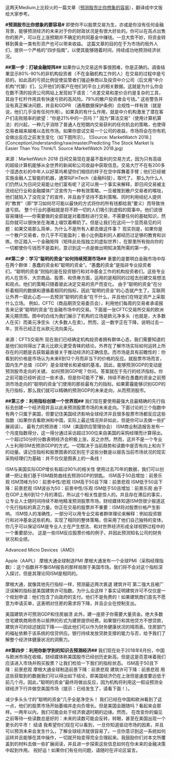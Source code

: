 这两天Medium上比较火的一篇文章（[预测股市比你想象的容易](https://medium.com/s/story/predicting-the-stock-market-is-easier-than-you-might-think-4f1e0bc05cfe)），翻译成中文版给大家参考。

**#预测股市比你想象的要容易#**
即使你不以股票交易为生，亦或是你没有任何金融背景，能够预测经济的未来对于你的财政状况是有很大好处的。你可以在高点出售你的房产，可以在上涨预期并不确定的共同基金中赚钱。一旦大势不妙，将资金转移到黄金一类有形资产也可以带来收益。
这篇文章的目的在于为市场的局外人们，提供一个严格的“四步指南”，以使其能够随着时间，持续成功地预测经济状况。

**##第一步：打破金融矩阵##**
如果你认为交易这件事很困难，你是正确的。调查结果显示80%-90%的非机构投资者（不在金融机构工作的人）在交易的过程中是亏损的。如此高的亏损比例促使监管者们强迫券商以及投资中介公司（后文用“中介机构”代替）们，公开他们的客户在他们的平台上的相关数据。这就是为什么你会在数不清的投资公司网站上发现如下语言：“点差交易和差价合约是复杂的工具，其由于杠杆作用具有快速亏损的高风险。79%的散户投资者会亏钱。”
这些警告并没有真正解决问题，并且和GDPR （通用数据保护条例）合规性一样有效（就是说，他们几乎没有任何作用）。如果真的有什么作用，就是中介机构激发了潜在客户们击败赔率的欲望：“你是21%中的一员吗？”
因为“算法交易”（使用计算机算法）的兴起，一种几乎消除了普通人在短期内交易获利的任何机会的策略，也使得交易者越来越难以击败市场。如果你尝试交易一个公司的收益，市场将会在你有机会做出反应之前发生变化（如下图所示）。
![Source: MarketWatch 2018.](ConceptionUnderstanding/raw/master/Predicting The Stock Market Is Easier Than You Think/1. Source MarketWatch 2018.jpg)
 
来源：MarketWatch 2018
日间交易现在是最不盈利的交易方式，因为只有高级的超级计算机能够从全世界的新闻和公司收益中获取信息。交易大厅不在有200多个湿透衣衫的中年人以好莱坞希望你们相信的样子在空中挥舞着手臂；他们已经被实施金融人工智能的机器，通常叫FinTech（金融科技），取代了。
那么为什么人们仍然认为日间交易能让他们富有呢？这可以用一个事实来解释，即日间交易被主流经纪行业和金融媒体广泛宣传为一种有效策略。一旦被推到散户交易者的喉咙，他们就陷入了没完没了的宣传，并且由于坚持不盈利策略、同时利用经纪人提供的“教育”（即“学习如何尽可能以最快的方式将你的所有钱都给我”要义）而导致快速亏损。
整个行业的基础就是将不顾一切的人们吸引到虚假的叙事中。他们说很容易赚钱——你需要做的全部就是对着图标进行交易，不需要任何的基础知识，然后你就可以很快坐在海滩上啜饮着椰奶了。但是让我们在这问一个显而易见的问题：如果交易那么简单，为什么不是所有人都去做这件事？
现实则是，如果你是一个散户交易者，你几乎不可能盈利；极小比例盈利的人都经历过足够的教育和训练。你正踏入一个金融矩阵（矩阵此处指独立的虚拟世界），在那里所有抛向你的一切都使你亏钱而不是盈利，意识到这一点是做出明知决策所需的第一步。

**##第二步：学习“聪明的资金”如何持续预测市场##**
重要的是要明白金融市场中存在两个群体：愚蠢的资金和”聪明的资金”。“愚蠢的资金”是指非专业投资者们，“聪明的资金”则指的是在投资银行和对冲基金工作的机构投资者们。这些专业的人在货币、大宗商品、股票、和债券方面，运用的是相同的过程去创建交易想法和观点。他们的策略只随着彼此决定交易的资产而变化。
由于”聪明的资金”在分析着相同的数据和遵循着相同的指标，因此”聪明的资金”的心态就产生了。互联网让外界一窥此心态——去预测”聪明的资金”在干什么，并且他们在特定资产上采取什么立场。
例如，CFTC（商品期货交易委员会），利用他们每周的交易者承诺报告来记录”聪明的资金”在金融市场中的交易。下面是一张CFTC交易所交易的欧洲美元期货图。图中的白线为我们展示了机构的立场是欧元净多头（也就是，大多数人在买）而美元净空头（大多数人在卖）。然而，这一数字正在下降，说明过去一年，货币已经正在从欧元流向美元。

 
来源：CFTS交易所
现在我们已经确定机构投资者拥有群体心态，我们需要知道的是他们如何得出了美元比欧元更受青睐的结论。外界在了解市场实际如何运转上所存在的问题是去获取最直接关于推动经济的正确信息。而市场是具有前瞻性的：你看到的价格是市场认为未来6到12个月而非当下的价格的反应。就股票市场而言，国内生产总值（GDP）是全球增长和紧缩的基准。因此，能够预测GDP的变动是预测股市走向的关键。
如何预测GDP呢？你问。答案就在于先行的经济指标。你之前可能已经听说过一些术语，但是你可能不了解，持续不断在愚蠢的资金之前预测市场走向的”聪明的资金”们使用的那些最有力的指标。如果雾霾能够识别GDP的先行指标，那么我们就可以精确的预测GDP的未来走向，从而预测股市。

**##第三步：利用指标创建一个世界观##**
我们现在要使用最强大且最精确的先行指标去创建一个经济观并且以此来预测股票市场的未来走向。下面讨论的三个指数中有两个只属于美国，但要记住美国经济影响全球经济并且很多股票市场都反应这些指数（如果你去看欧洲和中国，实际上最近情况并非如此，但是你可以去做一些扩展阅读）。
最有力的预测者：ISM（美国供应管理协会）
ISM商业制造报告发布一个月度指数得分，这一得分通过采访超过300位来自美国的采购经理而计算得出。一个超过50分的分数表明经济会积极上涨，反之亦然。然而，这并不是一个专业人士利用ISM去预测GDP的方式。一切取决于当前趋势和读数中是否有向上和向下的动量。请记住指标和股票图表的区别在于这些分数是以报告当前市场状况的现实采购经理们为基础：并不仅仅是图表上的一条线！
 
ISM与美国实际GDP增长有超过90%的相关性
使用过去70年的数据，我们可以创建一把让我们基于ISM趋势曲线去预测GDP的钥匙。
ISM高于50且增加：前景乐观
ISM顶峰为50：前景中性/悲观
ISM高于50且下降：前景悲观
ISM低于50且下降：前景悲观
ISM波谷为50：前景中性/乐观
ISM低于50且增加：前景乐观
由于在GDP上有6到12个月的滞后，所以这个相关性是惊人的。并且存在滞后的事实，让专业人士随时间持续不断地精准预测股票市场。财经媒体知道ISM但很少报道这个先行指标的真正力量。你正在交易的股票并不重要：ISM将对股票价格产生影响。
ISM惊人的准确性，一部分可以用专业交易者群体理论来解释：例如投资银行和对冲基金这些机构，实现了相同的整体策略，但采用了他们自己独特的变体。你几乎可以保证ISM是专业人士在产生想法、和对世界经济形成全球视野过程中的一个重要部分。
这是一些ISM反应股票价格的例子，并因此预测知名公司的财务状况和业绩。
 
Advanced Micro Devices（AMD）
 
Apple（AAPL）
摩根大通全球制造PMI
摩根大通发布一个全球PMI（采购经理指数）：这个指数并不像ISM报告的那样局限于美国市场。我们将不会对这个指标深入探讨，但是其理论同ISM是相同的。
 
摩根大通，就像其他先行指标一样，预测最近两次衰退
建筑许可
第二强大且被广泛误解的指标是美国建筑许可指数。为什么会这样？事实证明建筑许可不仅仅是一个规划申请：他们包含了向政府的支付。他们不是免费的！如果建筑商们首先不愿意为申请买单，这表明对住房的需求将下降，并且企业在控制支出。
 
美国建筑许可预测GDP和住房崩溃
此外，建一座房子你需要大量资金。绝大多数住宅建筑商用债务以抵押的形式为建房提供经费。如果银行和其他贷方不想贷款，建筑许可的综述就回下降——因此他们可以作为财务健康状况的晴雨表。住房部门的福祉依赖于该系统的信贷供应。银行持续发放贷款支撑的能力与否，给予我们了解整个经济体健康状况的洞察力。

**##第四步：利用你新学到的知识去预测经济##**
我们现在处于2018年8月份，中国与欧洲市场在收缩，财经媒体称美国股市已经创历史新高。但是这是否意味着我们应该进入市场并购买股票？让我们检验一下我们的指标状态。
ISM高于50且下降：前景悲观
摩根大通全球制造前景下降：前景悲观
建筑许可下降：前景悲观
用这些获取到的数据我们可以得出如下结论，即美国经济仍在上涨但是速度要远低于前几个月。因此，”聪明的资金”最终将做出反应，因为机构将利用这一假设预测全球经济下行并做空美国市场（提示：已经发生了，请看下面！）。
 
减少多头头寸的”聪明的资金”几乎全是净空头！
我们已经在中国和欧洲看到了这一点，他们的股票市场开始萎缩并走向负增长。但是美国会跟随吗？看起来会那样。一两年以内，我们可能会处于经济衰退时期的边缘。然而， 在改变你的偏见之前等待一些读数总是好的：未来的读数可能会反转，转眼，甚至在美国出现一个更长的牛市！
结语
我希望你们现在可以看到，一旦你知道驱动市场的因素，并且可以预测未来会发生什么，了解全球经济就很容易了。一旦你意识到这一系统如何运转并且能够在其中操作，一切就开始变得完全合理起来。我鼓励你们对本文所覆盖到的材料去做一些扩展阅读，并且进一步探索这些信息如何在你未来的金融决策中起到作用。
祝好运！如果你们有任何问题，请随时在评论区留言。
